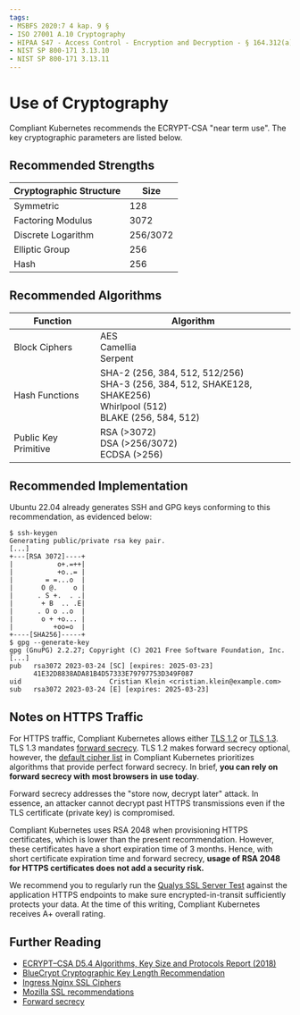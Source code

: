 ```yaml
---
tags:
- MSBFS 2020:7 4 kap. 9 §
- ISO 27001 A.10 Cryptography
- HIPAA S47 - Access Control - Encryption and Decryption - § 164.312(a)(2)(iv)
- NIST SP 800-171 3.13.10
- NIST SP 800-171 3.13.11
---
```

# Use of Cryptography

Compliant Kubernetes recommends the ECRYPT-CSA "near term use".
The key cryptographic parameters are listed below.

## Recommended Strengths

| Cryptographic Structure  | Size |
|--------------------------|------|
| Symmetric                |  128 |
| Factoring Modulus        | 3072 |
| Discrete Logarithm       |  256/3072 |
| Elliptic Group           |  256 |
| Hash                     |  256 |

## Recommended Algorithms

| Function             | Algorithm              |
|----------------------|------------------------|
| Block Ciphers        | AES<br/>Camellia<br/>Serpent |
| Hash Functions       | SHA-2 (256, 384, 512, 512/256)<br />SHA-3 (256, 384, 512, SHAKE128, SHAKE256)<br />Whirlpool (512)<br />BLAKE (256, 584, 512) |
| Public Key Primitive | RSA (>3072) <br/> DSA (>256/3072) <br/> ECDSA (>256) |

## Recommended Implementation

Ubuntu 22.04 already generates SSH and GPG keys conforming to this recommendation, as evidenced below:

```console
$ ssh-keygen
Generating public/private rsa key pair.
[...]
+---[RSA 3072]----+
|           o+.=++|
|           +o..= |
|        = =...o  |
|       O @.    o |
|      . S +.  . .|
|       + B  .. .E|
|      . O o ..o  |
|       o + +o... |
|          +oo=o  |
+----[SHA256]-----+
$ gpg --generate-key
gpg (GnuPG) 2.2.27; Copyright (C) 2021 Free Software Foundation, Inc.
[...]
pub   rsa3072 2023-03-24 [SC] [expires: 2025-03-23]
      41E32D8838ADA81B4D57333E79797753D349F087
uid                      Cristian Klein <cristian.klein@example.com>
sub   rsa3072 2023-03-24 [E] [expires: 2025-03-23]
```

## Notes on HTTPS Traffic

For HTTPS traffic, Compliant Kubernetes allows either [TLS 1.2](https://en.wikipedia.org/wiki/Transport_Layer_Security#TLS_1.2) or [TLS 1.3](https://en.wikipedia.org/wiki/Transport_Layer_Security#TLS_1.3).
TLS 1.3 mandates [forward secrecy](https://en.wikipedia.org/wiki/Forward_secrecy).
TLS 1.2 makes forward secrecy optional, however, the [default cipher list](https://kubernetes.github.io/ingress-nginx/user-guide/nginx-configuration/configmap/#ssl-ciphers) in Compliant Kubernetes prioritizes algorithms that provide perfect forward secrecy.
In brief, **you can rely on forward secrecy with most browsers in use today**.

Forward secrecy addresses the "store now, decrypt later" attack.
In essence, an attacker cannot decrypt past HTTPS transmissions even if the TLS certificate (private key) is compromised.

Compliant Kubernetes uses RSA 2048 when provisioning HTTPS certificates, which is lower than the present recommendation.
However, these certificates have a short expiration time of 3 months.
Hence, with short certificate expiration time and forward secrecy, **usage of RSA 2048 for HTTPS certificates does not add a security risk.**

We recommend you to regularly run the [Qualys SSL Server Test](https://www.ssllabs.com/ssltest/) against the application HTTPS endpoints to make sure encrypted-in-transit sufficiently protects your data.
At the time of this writing, Compliant Kubernetes receives A+ overall rating.

## Further Reading

* [ECRYPT–CSA D5.4 Algorithms, Key Size and Protocols Report (2018)](https://ec.europa.eu/research/participants/documents/downloadPublic?documentIds=080166e5ba203b9b&appId=PPGMS)
* [BlueCrypt Cryptographic Key Length Recommendation](https://www.keylength.com/en/3/)
* [Ingress Nginx SSL Ciphers](https://kubernetes.github.io/ingress-nginx/user-guide/nginx-configuration/configmap/#ssl-ciphers)
* [Mozilla SSL recommendations](https://wiki.mozilla.org/Security/Server_Side_TLS)
* [Forward secrecy](https://en.wikipedia.org/wiki/Forward_secrecy)
